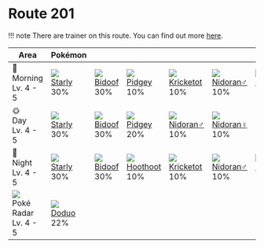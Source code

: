 # Route 201

!!! note
    There are trainer on this route. You can find out more [here](../../trainer_changes/route_201/).

Area                                       | Pokémon                     | &nbsp;                      | &nbsp;                        | &nbsp;                         | &nbsp;                        | &nbsp;
---                                        | ---                         | ---                         | ---                           | ---                            | ---                           | ---
🌅<br>Morning<br>Lv. 4 - 5                  | ![][396]<br>[Starly]<br>30% | ![][399]<br>[Bidoof]<br>30% | ![][016]<br>[Pidgey]<br>10%   | ![][401]<br>[Kricketot]<br>10% | ![][032]<br>[Nidoran♂]<br>10% | ![][029]<br>[Nidoran♀]<br>10%
🌞<br>Day<br>Lv. 4 - 5                      | ![][396]<br>[Starly]<br>30% | ![][399]<br>[Bidoof]<br>30% | ![][016]<br>[Pidgey]<br>20%   | ![][032]<br>[Nidoran♂]<br>10%  | ![][029]<br>[Nidoran♀]<br>10% | &nbsp;
🌙<br>Night<br>Lv. 4 - 5                    | ![][396]<br>[Starly]<br>30% | ![][399]<br>[Bidoof]<br>30% | ![][163]<br>[Hoothoot]<br>10% | ![][401]<br>[Kricketot]<br>10% | ![][032]<br>[Nidoran♂]<br>10% | ![][029]<br>[Nidoran♀]<br>10%
![][poke-radar]<br>Poké Radar<br>Lv. 4 - 5 | ![][084]<br>[Doduo]<br>22%  | &nbsp;                      | &nbsp;                        | &nbsp;                         | &nbsp;                        | &nbsp;

[Pidgey]: ../../pokemons/016/
[Nidoran♀]: ../../pokemons/029/
[Nidoran♂]: ../../pokemons/032/
[Doduo]: ../../pokemons/084/
[Hoothoot]: ../../pokemons/163/
[Starly]: ../../pokemons/396/
[Bidoof]: ../../pokemons/399/
[Kricketot]: ../../pokemons/401/
[poke-radar]: ../img/items/poke-radar.png
[016]: ../img/pokemon/016.png
[029]: ../img/pokemon/029.png
[032]: ../img/pokemon/032.png
[084]: ../img/pokemon/084.png
[163]: ../img/pokemon/163.png
[396]: ../img/pokemon/396.png
[399]: ../img/pokemon/399.png
[401]: ../img/pokemon/401.png
